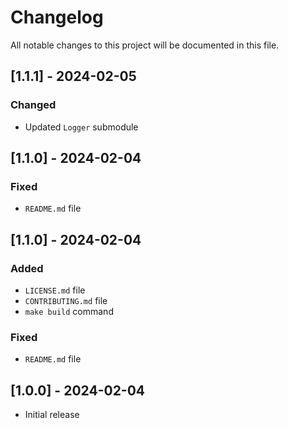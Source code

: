 # Changelog

All notable changes to this project will be documented in this file.

## [1.1.1] - 2024-02-05

### Changed

- Updated `Logger` submodule

## [1.1.0] - 2024-02-04

### Fixed

- `README.md` file

## [1.1.0] - 2024-02-04

### Added

- `LICENSE.md` file
- `CONTRIBUTING.md` file
- `make build` command

### Fixed

- `README.md` file

## [1.0.0] - 2024-02-04

- Initial release
